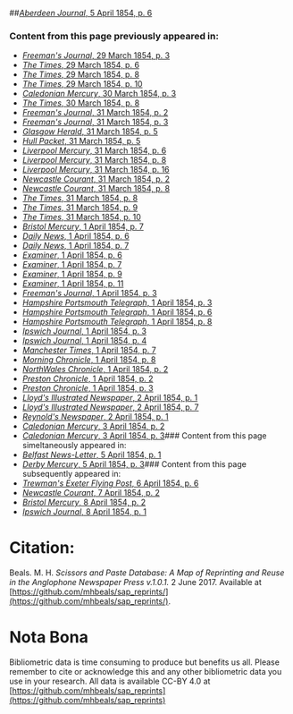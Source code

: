 ##[*Aberdeen Journal*, 5 April 1854, p. 6](https://mhbeals.github.io/sap_html/Aberdeen-Journal/Aberdeen-Journal-5-April-1854-p-6)

### Content from this page previously appeared in:
+ [*Freeman's Journal*, 29 March 1854, p. 3](https://mhbeals.github.io/sap_html/Freeman's-Journal/Freeman's-Journal-29-March-1854-p-3)
+ [*The Times*, 29 March 1854, p. 6](https://mhbeals.github.io/sap_html/The-Times/The-Times-29-March-1854-p-6)
+ [*The Times*, 29 March 1854, p. 8](https://mhbeals.github.io/sap_html/The-Times/The-Times-29-March-1854-p-8)
+ [*The Times*, 29 March 1854, p. 10](https://mhbeals.github.io/sap_html/The-Times/The-Times-29-March-1854-p-10)
+ [*Caledonian Mercury*, 30 March 1854, p. 3](https://mhbeals.github.io/sap_html/Caledonian-Mercury/Caledonian-Mercury-30-March-1854-p-3)
+ [*The Times*, 30 March 1854, p. 8](https://mhbeals.github.io/sap_html/The-Times/The-Times-30-March-1854-p-8)
+ [*Freeman's Journal*, 31 March 1854, p. 2](https://mhbeals.github.io/sap_html/Freeman's-Journal/Freeman's-Journal-31-March-1854-p-2)
+ [*Freeman's Journal*, 31 March 1854, p. 3](https://mhbeals.github.io/sap_html/Freeman's-Journal/Freeman's-Journal-31-March-1854-p-3)
+ [*Glasgow Herald*, 31 March 1854, p. 5](https://mhbeals.github.io/sap_html/Glasgow-Herald/Glasgow-Herald-31-March-1854-p-5)
+ [*Hull Packet*, 31 March 1854, p. 5](https://mhbeals.github.io/sap_html/Hull-Packet/Hull-Packet-31-March-1854-p-5)
+ [*Liverpool Mercury*, 31 March 1854, p. 6](https://mhbeals.github.io/sap_html/Liverpool-Mercury/Liverpool-Mercury-31-March-1854-p-6)
+ [*Liverpool Mercury*, 31 March 1854, p. 8](https://mhbeals.github.io/sap_html/Liverpool-Mercury/Liverpool-Mercury-31-March-1854-p-8)
+ [*Liverpool Mercury*, 31 March 1854, p. 16](https://mhbeals.github.io/sap_html/Liverpool-Mercury/Liverpool-Mercury-31-March-1854-p-16)
+ [*Newcastle Courant*, 31 March 1854, p. 2](https://mhbeals.github.io/sap_html/Newcastle-Courant/Newcastle-Courant-31-March-1854-p-2)
+ [*Newcastle Courant*, 31 March 1854, p. 8](https://mhbeals.github.io/sap_html/Newcastle-Courant/Newcastle-Courant-31-March-1854-p-8)
+ [*The Times*, 31 March 1854, p. 8](https://mhbeals.github.io/sap_html/The-Times/The-Times-31-March-1854-p-8)
+ [*The Times*, 31 March 1854, p. 9](https://mhbeals.github.io/sap_html/The-Times/The-Times-31-March-1854-p-9)
+ [*The Times*, 31 March 1854, p. 10](https://mhbeals.github.io/sap_html/The-Times/The-Times-31-March-1854-p-10)
+ [*Bristol Mercury*, 1 April 1854, p. 7](https://mhbeals.github.io/sap_html/Bristol-Mercury/Bristol-Mercury-1-April-1854-p-7)
+ [*Daily News*, 1 April 1854, p. 6](https://mhbeals.github.io/sap_html/Daily-News/Daily-News-1-April-1854-p-6)
+ [*Daily News*, 1 April 1854, p. 7](https://mhbeals.github.io/sap_html/Daily-News/Daily-News-1-April-1854-p-7)
+ [*Examiner*, 1 April 1854, p. 6](https://mhbeals.github.io/sap_html/Examiner/Examiner-1-April-1854-p-6)
+ [*Examiner*, 1 April 1854, p. 7](https://mhbeals.github.io/sap_html/Examiner/Examiner-1-April-1854-p-7)
+ [*Examiner*, 1 April 1854, p. 9](https://mhbeals.github.io/sap_html/Examiner/Examiner-1-April-1854-p-9)
+ [*Examiner*, 1 April 1854, p. 11](https://mhbeals.github.io/sap_html/Examiner/Examiner-1-April-1854-p-11)
+ [*Freeman's Journal*, 1 April 1854, p. 3](https://mhbeals.github.io/sap_html/Freeman's-Journal/Freeman's-Journal-1-April-1854-p-3)
+ [*Hampshire Portsmouth Telegraph*, 1 April 1854, p. 3](https://mhbeals.github.io/sap_html/Hampshire-Portsmouth-Telegraph/Hampshire-Portsmouth-Telegraph-1-April-1854-p-3)
+ [*Hampshire Portsmouth Telegraph*, 1 April 1854, p. 6](https://mhbeals.github.io/sap_html/Hampshire-Portsmouth-Telegraph/Hampshire-Portsmouth-Telegraph-1-April-1854-p-6)
+ [*Hampshire Portsmouth Telegraph*, 1 April 1854, p. 8](https://mhbeals.github.io/sap_html/Hampshire-Portsmouth-Telegraph/Hampshire-Portsmouth-Telegraph-1-April-1854-p-8)
+ [*Ipswich Journal*, 1 April 1854, p. 3](https://mhbeals.github.io/sap_html/Ipswich-Journal/Ipswich-Journal-1-April-1854-p-3)
+ [*Ipswich Journal*, 1 April 1854, p. 4](https://mhbeals.github.io/sap_html/Ipswich-Journal/Ipswich-Journal-1-April-1854-p-4)
+ [*Manchester Times*, 1 April 1854, p. 7](https://mhbeals.github.io/sap_html/Manchester-Times/Manchester-Times-1-April-1854-p-7)
+ [*Morning Chronicle*, 1 April 1854, p. 8](https://mhbeals.github.io/sap_html/Morning-Chronicle/Morning-Chronicle-1-April-1854-p-8)
+ [*NorthWales Chronicle*, 1 April 1854, p. 2](https://mhbeals.github.io/sap_html/NorthWales-Chronicle/NorthWales-Chronicle-1-April-1854-p-2)
+ [*Preston Chronicle*, 1 April 1854, p. 2](https://mhbeals.github.io/sap_html/Preston-Chronicle/Preston-Chronicle-1-April-1854-p-2)
+ [*Preston Chronicle*, 1 April 1854, p. 3](https://mhbeals.github.io/sap_html/Preston-Chronicle/Preston-Chronicle-1-April-1854-p-3)
+ [*Lloyd's Illustrated Newspaper*, 2 April 1854, p. 1](https://mhbeals.github.io/sap_html/Lloyd's-Illustrated-Newspaper/Lloyd's-Illustrated-Newspaper-2-April-1854-p-1)
+ [*Lloyd's Illustrated Newspaper*, 2 April 1854, p. 7](https://mhbeals.github.io/sap_html/Lloyd's-Illustrated-Newspaper/Lloyd's-Illustrated-Newspaper-2-April-1854-p-7)
+ [*Reynold's Newspaper*, 2 April 1854, p. 1](https://mhbeals.github.io/sap_html/Reynold's-Newspaper/Reynold's-Newspaper-2-April-1854-p-1)
+ [*Caledonian Mercury*, 3 April 1854, p. 2](https://mhbeals.github.io/sap_html/Caledonian-Mercury/Caledonian-Mercury-3-April-1854-p-2)
+ [*Caledonian Mercury*, 3 April 1854, p. 3](https://mhbeals.github.io/sap_html/Caledonian-Mercury/Caledonian-Mercury-3-April-1854-p-3)### Content from this page simeltaneously appeared in:
+ [*Belfast News-Letter*, 5 April 1854, p. 1](https://mhbeals.github.io/sap_html/Belfast-News-Letter/Belfast-News-Letter-5-April-1854-p-1)
+ [*Derby Mercury*, 5 April 1854, p. 3](https://mhbeals.github.io/sap_html/Derby-Mercury/Derby-Mercury-5-April-1854-p-3)### Content from this page subsequently appeared in:
+ [*Trewman's Exeter Flying Post*, 6 April 1854, p. 6](https://mhbeals.github.io/sap_html/Trewman's-Exeter-Flying-Post/Trewman's-Exeter-Flying-Post-6-April-1854-p-6)
+ [*Newcastle Courant*, 7 April 1854, p. 2](https://mhbeals.github.io/sap_html/Newcastle-Courant/Newcastle-Courant-7-April-1854-p-2)
+ [*Bristol Mercury*, 8 April 1854, p. 2](https://mhbeals.github.io/sap_html/Bristol-Mercury/Bristol-Mercury-8-April-1854-p-2)
+ [*Ipswich Journal*, 8 April 1854, p. 1](https://mhbeals.github.io/sap_html/Ipswich-Journal/Ipswich-Journal-8-April-1854-p-1)
                    
# Citation: 

Beals. M. H. *Scissors and Paste Database: A Map of Reprinting and Reuse in the Anglophone Newspaper Press v.1.0.1.* 2 June 2017. Available at [https://github.com/mhbeals/sap_reprints/](https://github.com/mhbeals/sap_reprints/). 
                    
# Nota Bona

Bibliometric data is time consuming to produce but benefits us all. Please remember to cite or acknowledge this and any other bibliometric data you use in your research. All data is available CC-BY 4.0 at [https://github.com/mhbeals/sap_reprints](https://github.com/mhbeals/sap_reprints)